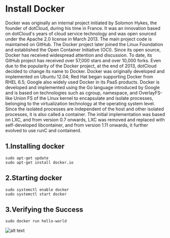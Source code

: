 # Install Docker
Docker was originally an internal project initiated by Solomon Hykes, the founder of dotCloud, during his time in France. It was an innovation based on dotCloud's years of cloud service technology and was open sourced under the Apache 2.0 license in March 2013. The main project code is maintained on GitHub. The Docker project later joined the Linux Foundation and established the Open Container Initiative (OCI).
Since its open source, Docker has received widespread attention and discussion. To date, its GitHub project has received over 57,000 stars and over 10,000 forks. Even due to the popularity of the Docker project, at the end of 2013, dotCloud decided to change its name to Docker. Docker was originally developed and implemented on Ubuntu 12.04; Red Hat began supporting Docker from RHEL 6.5; Google also widely used Docker in its PaaS products.
Docker is developed and implemented using the Go language introduced by Google and is based on technologies such as cgroup, namespace, and OverlayFS-like Union FS of the Linux kernel to encapsulate and isolate processes, belonging to the virtualization technology at the operating system level. Since the isolated processes are independent of the host and other isolated processes, it is also called a container. The initial implementation was based on LXC, and from version 0.7 onwards, LXC was removed and replaced with self-developed libcontainer, and from version 1.11 onwards, it further evolved to use runC and containerd.


## 1.Installing docker
~~~
sudo apt-get update
sudo apt-get install docker.io
~~~


## 2.Starting docker
~~~
sudo systemctl enable docker
sudo systemctl start docker
~~~

## 3.Verifying the Success

~~~
sudo docker run hello-world
~~~
![alt text](/img/k1/software/docker.png)
